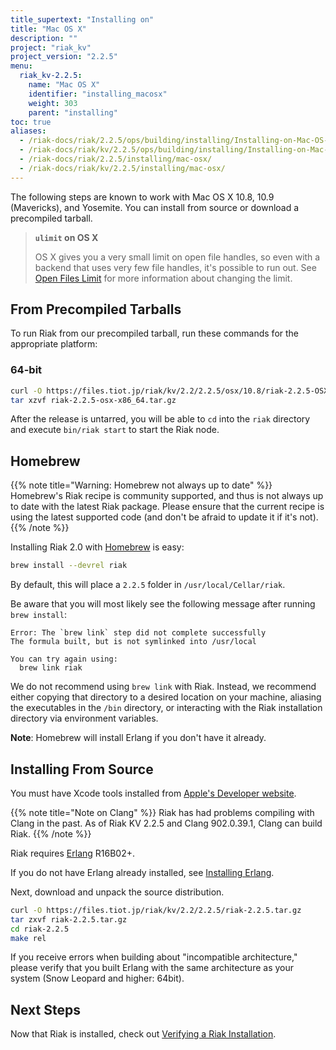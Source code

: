 ```yaml
---
title_supertext: "Installing on"
title: "Mac OS X"
description: ""
project: "riak_kv"
project_version: "2.2.5"
menu:
  riak_kv-2.2.5:
    name: "Mac OS X"
    identifier: "installing_macosx"
    weight: 303
    parent: "installing"
toc: true
aliases:
  - /riak-docs/riak/2.2.5/ops/building/installing/Installing-on-Mac-OS-X
  - /riak-docs/riak/kv/2.2.5/ops/building/installing/Installing-on-Mac-OS-X
  - /riak-docs/riak/2.2.5/installing/mac-osx/
  - /riak-docs/riak/kv/2.2.5/installing/mac-osx/
---
```




[perf open files]: {{<baseurl>}}riak/kv/2.2.5/using/performance/open-files-limit
[install source erlang]: {{<baseurl>}}riak/kv/2.2.5/setup/installing/source/erlang
[install verify]: {{<baseurl>}}riak/kv/2.2.5/setup/installing/verify

The following steps are known to work with Mac OS X 10.8, 10.9
(Mavericks), and Yosemite. You can install from source or download a
precompiled tarball.

> **`ulimit` on OS X**
>
> OS X gives you a very small limit on open file handles, so even with a
backend that uses very few file handles, it's possible to run out. See
[Open Files Limit][perf open files] for more information about changing the limit.


## From Precompiled Tarballs

To run Riak from our precompiled tarball, run these commands for the
appropriate platform:

### 64-bit

```bash
curl -O https://files.tiot.jp/riak/kv/2.2/2.2.5/osx/10.8/riak-2.2.5-OSX-x86_64.tar.gz
tar xzvf riak-2.2.5-osx-x86_64.tar.gz
```

After the release is untarred, you will be able to `cd` into the `riak`
directory and execute `bin/riak start` to start the Riak node.

## Homebrew

{{% note title="Warning: Homebrew not always up to date" %}}
Homebrew's Riak recipe is community supported, and thus is not always up to
date with the latest Riak package. Please ensure that the current recipe is
using the latest supported code (and don't be afraid to update it if it's
not).
{{% /note %}}

Installing Riak 2.0 with [Homebrew](http://brew.sh/) is easy:

```bash
brew install --devrel riak
```

By default, this will place a `2.2.5` folder in
`/usr/local/Cellar/riak`.

Be aware that you will most likely see the following message after
running `brew install`:

```
Error: The `brew link` step did not complete successfully
The formula built, but is not symlinked into /usr/local

You can try again using:
  brew link riak
```

We do not recommend using `brew link` with Riak. Instead, we recommend
either copying that directory to a desired location on your machine,
aliasing the executables in the `/bin` directory, or interacting with
the Riak installation directory via environment variables.

**Note**: Homebrew will install Erlang if you don't have it already.

## Installing From Source

You must have Xcode tools installed from [Apple's Developer
website](http://developer.apple.com/).

{{% note title="Note on Clang" %}}
Riak has had problems compiling with Clang in the past. As of Riak KV 
2.2.5 and Clang 902.0.39.1, Clang can build Riak.
{{% /note %}}

Riak requires [Erlang](http://www.erlang.org/) R16B02+.

If you do not have Erlang already installed, see [Installing Erlang][install source erlang].

Next, download and unpack the source distribution.

```bash
curl -O https://files.tiot.jp/riak/kv/2.2/2.2.5/riak-2.2.5.tar.gz
tar zxvf riak-2.2.5.tar.gz
cd riak-2.2.5
make rel
```

If you receive errors when building about "incompatible architecture,"
please verify that you built Erlang with the same architecture as your
system (Snow Leopard and higher: 64bit).

## Next Steps

Now that Riak is installed, check out [Verifying a Riak Installation][install verify].
